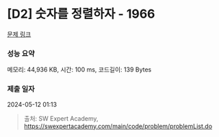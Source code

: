 # [D2] 숫자를 정렬하자 - 1966 

[문제 링크](https://swexpertacademy.com/main/code/problem/problemDetail.do?contestProbId=AV5PrmyKAWEDFAUq) 

### 성능 요약

메모리: 44,936 KB, 시간: 100 ms, 코드길이: 139 Bytes

### 제출 일자

2024-05-12 01:13



> 출처: SW Expert Academy, https://swexpertacademy.com/main/code/problem/problemList.do